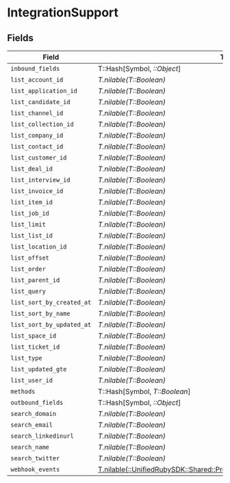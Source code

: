# IntegrationSupport


## Fields

| Field                                                                                                                                          | Type                                                                                                                                           | Required                                                                                                                                       | Description                                                                                                                                    |
| ---------------------------------------------------------------------------------------------------------------------------------------------- | ---------------------------------------------------------------------------------------------------------------------------------------------- | ---------------------------------------------------------------------------------------------------------------------------------------------- | ---------------------------------------------------------------------------------------------------------------------------------------------- |
| `inbound_fields`                                                                                                                               | T::Hash[Symbol, *::Object*]                                                                                                                    | :heavy_minus_sign:                                                                                                                             | N/A                                                                                                                                            |
| `list_account_id`                                                                                                                              | *T.nilable(T::Boolean)*                                                                                                                        | :heavy_minus_sign:                                                                                                                             | N/A                                                                                                                                            |
| `list_application_id`                                                                                                                          | *T.nilable(T::Boolean)*                                                                                                                        | :heavy_minus_sign:                                                                                                                             | N/A                                                                                                                                            |
| `list_candidate_id`                                                                                                                            | *T.nilable(T::Boolean)*                                                                                                                        | :heavy_minus_sign:                                                                                                                             | N/A                                                                                                                                            |
| `list_channel_id`                                                                                                                              | *T.nilable(T::Boolean)*                                                                                                                        | :heavy_minus_sign:                                                                                                                             | N/A                                                                                                                                            |
| `list_collection_id`                                                                                                                           | *T.nilable(T::Boolean)*                                                                                                                        | :heavy_minus_sign:                                                                                                                             | N/A                                                                                                                                            |
| `list_company_id`                                                                                                                              | *T.nilable(T::Boolean)*                                                                                                                        | :heavy_minus_sign:                                                                                                                             | N/A                                                                                                                                            |
| `list_contact_id`                                                                                                                              | *T.nilable(T::Boolean)*                                                                                                                        | :heavy_minus_sign:                                                                                                                             | N/A                                                                                                                                            |
| `list_customer_id`                                                                                                                             | *T.nilable(T::Boolean)*                                                                                                                        | :heavy_minus_sign:                                                                                                                             | N/A                                                                                                                                            |
| `list_deal_id`                                                                                                                                 | *T.nilable(T::Boolean)*                                                                                                                        | :heavy_minus_sign:                                                                                                                             | N/A                                                                                                                                            |
| `list_interview_id`                                                                                                                            | *T.nilable(T::Boolean)*                                                                                                                        | :heavy_minus_sign:                                                                                                                             | N/A                                                                                                                                            |
| `list_invoice_id`                                                                                                                              | *T.nilable(T::Boolean)*                                                                                                                        | :heavy_minus_sign:                                                                                                                             | N/A                                                                                                                                            |
| `list_item_id`                                                                                                                                 | *T.nilable(T::Boolean)*                                                                                                                        | :heavy_minus_sign:                                                                                                                             | N/A                                                                                                                                            |
| `list_job_id`                                                                                                                                  | *T.nilable(T::Boolean)*                                                                                                                        | :heavy_minus_sign:                                                                                                                             | N/A                                                                                                                                            |
| `list_limit`                                                                                                                                   | *T.nilable(T::Boolean)*                                                                                                                        | :heavy_minus_sign:                                                                                                                             | N/A                                                                                                                                            |
| `list_list_id`                                                                                                                                 | *T.nilable(T::Boolean)*                                                                                                                        | :heavy_minus_sign:                                                                                                                             | N/A                                                                                                                                            |
| `list_location_id`                                                                                                                             | *T.nilable(T::Boolean)*                                                                                                                        | :heavy_minus_sign:                                                                                                                             | N/A                                                                                                                                            |
| `list_offset`                                                                                                                                  | *T.nilable(T::Boolean)*                                                                                                                        | :heavy_minus_sign:                                                                                                                             | N/A                                                                                                                                            |
| `list_order`                                                                                                                                   | *T.nilable(T::Boolean)*                                                                                                                        | :heavy_minus_sign:                                                                                                                             | N/A                                                                                                                                            |
| `list_parent_id`                                                                                                                               | *T.nilable(T::Boolean)*                                                                                                                        | :heavy_minus_sign:                                                                                                                             | N/A                                                                                                                                            |
| `list_query`                                                                                                                                   | *T.nilable(T::Boolean)*                                                                                                                        | :heavy_minus_sign:                                                                                                                             | N/A                                                                                                                                            |
| `list_sort_by_created_at`                                                                                                                      | *T.nilable(T::Boolean)*                                                                                                                        | :heavy_minus_sign:                                                                                                                             | N/A                                                                                                                                            |
| `list_sort_by_name`                                                                                                                            | *T.nilable(T::Boolean)*                                                                                                                        | :heavy_minus_sign:                                                                                                                             | N/A                                                                                                                                            |
| `list_sort_by_updated_at`                                                                                                                      | *T.nilable(T::Boolean)*                                                                                                                        | :heavy_minus_sign:                                                                                                                             | N/A                                                                                                                                            |
| `list_space_id`                                                                                                                                | *T.nilable(T::Boolean)*                                                                                                                        | :heavy_minus_sign:                                                                                                                             | N/A                                                                                                                                            |
| `list_ticket_id`                                                                                                                               | *T.nilable(T::Boolean)*                                                                                                                        | :heavy_minus_sign:                                                                                                                             | N/A                                                                                                                                            |
| `list_type`                                                                                                                                    | *T.nilable(T::Boolean)*                                                                                                                        | :heavy_minus_sign:                                                                                                                             | N/A                                                                                                                                            |
| `list_updated_gte`                                                                                                                             | *T.nilable(T::Boolean)*                                                                                                                        | :heavy_minus_sign:                                                                                                                             | N/A                                                                                                                                            |
| `list_user_id`                                                                                                                                 | *T.nilable(T::Boolean)*                                                                                                                        | :heavy_minus_sign:                                                                                                                             | N/A                                                                                                                                            |
| `methods`                                                                                                                                      | T::Hash[Symbol, *T::Boolean*]                                                                                                                  | :heavy_minus_sign:                                                                                                                             | N/A                                                                                                                                            |
| `outbound_fields`                                                                                                                              | T::Hash[Symbol, *::Object*]                                                                                                                    | :heavy_minus_sign:                                                                                                                             | N/A                                                                                                                                            |
| `search_domain`                                                                                                                                | *T.nilable(T::Boolean)*                                                                                                                        | :heavy_minus_sign:                                                                                                                             | N/A                                                                                                                                            |
| `search_email`                                                                                                                                 | *T.nilable(T::Boolean)*                                                                                                                        | :heavy_minus_sign:                                                                                                                             | N/A                                                                                                                                            |
| `search_linkedinurl`                                                                                                                           | *T.nilable(T::Boolean)*                                                                                                                        | :heavy_minus_sign:                                                                                                                             | N/A                                                                                                                                            |
| `search_name`                                                                                                                                  | *T.nilable(T::Boolean)*                                                                                                                        | :heavy_minus_sign:                                                                                                                             | N/A                                                                                                                                            |
| `search_twitter`                                                                                                                               | *T.nilable(T::Boolean)*                                                                                                                        | :heavy_minus_sign:                                                                                                                             | N/A                                                                                                                                            |
| `webhook_events`                                                                                                                               | [T.nilable(::UnifiedRubySDK::Shared::PropertyIntegrationSupportWebhookEvents)](../../models/shared/propertyintegrationsupportwebhookevents.md) | :heavy_minus_sign:                                                                                                                             | N/A                                                                                                                                            |